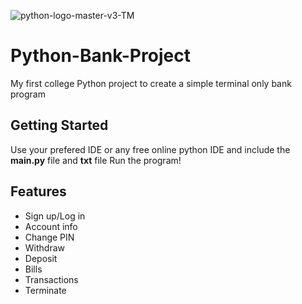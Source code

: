 ![python-logo-master-v3-TM](https://github.com/user-attachments/assets/d7684769-22e4-404f-8774-a51998beb5e0)



# Python-Bank-Project
My first college Python project to create a simple terminal only bank program



## Getting Started
Use your prefered IDE or any free online python IDE and include the **main.py** file and **txt** file
Run the program!

## Features
- Sign up/Log in
- Account info
- Change PIN
- Withdraw
- Deposit
- Bills
- Transactions
- Terminate

